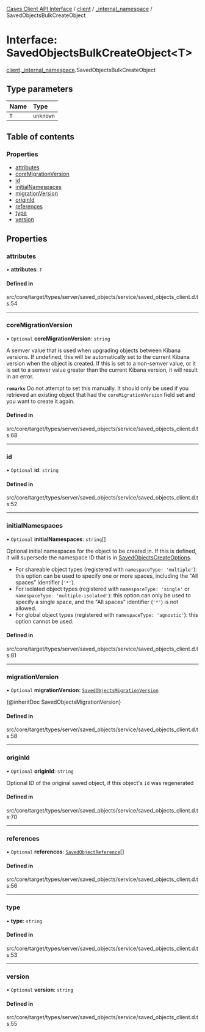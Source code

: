 [Cases Client API Interface](../README.md) / [client](../modules/client.md) / [\_internal\_namespace](../modules/client._internal_namespace.md) / SavedObjectsBulkCreateObject

# Interface: SavedObjectsBulkCreateObject<T\>

[client](../modules/client.md).[_internal_namespace](../modules/client._internal_namespace.md).SavedObjectsBulkCreateObject

## Type parameters

| Name | Type |
| :------ | :------ |
| `T` | `unknown` |

## Table of contents

### Properties

- [attributes](client._internal_namespace.SavedObjectsBulkCreateObject.md#attributes)
- [coreMigrationVersion](client._internal_namespace.SavedObjectsBulkCreateObject.md#coremigrationversion)
- [id](client._internal_namespace.SavedObjectsBulkCreateObject.md#id)
- [initialNamespaces](client._internal_namespace.SavedObjectsBulkCreateObject.md#initialnamespaces)
- [migrationVersion](client._internal_namespace.SavedObjectsBulkCreateObject.md#migrationversion)
- [originId](client._internal_namespace.SavedObjectsBulkCreateObject.md#originid)
- [references](client._internal_namespace.SavedObjectsBulkCreateObject.md#references)
- [type](client._internal_namespace.SavedObjectsBulkCreateObject.md#type)
- [version](client._internal_namespace.SavedObjectsBulkCreateObject.md#version)

## Properties

### attributes

• **attributes**: `T`

#### Defined in

src/core/target/types/server/saved_objects/service/saved_objects_client.d.ts:54

___

### coreMigrationVersion

• `Optional` **coreMigrationVersion**: `string`

A semver value that is used when upgrading objects between Kibana versions. If undefined, this will be automatically set to the current
Kibana version when the object is created. If this is set to a non-semver value, or it is set to a semver value greater than the
current Kibana version, it will result in an error.

**`remarks`**
Do not attempt to set this manually. It should only be used if you retrieved an existing object that had the `coreMigrationVersion`
field set and you want to create it again.

#### Defined in

src/core/target/types/server/saved_objects/service/saved_objects_client.d.ts:68

___

### id

• `Optional` **id**: `string`

#### Defined in

src/core/target/types/server/saved_objects/service/saved_objects_client.d.ts:52

___

### initialNamespaces

• `Optional` **initialNamespaces**: `string`[]

Optional initial namespaces for the object to be created in. If this is defined, it will supersede the namespace ID that is in
[SavedObjectsCreateOptions](client._internal_namespace.SavedObjectsCreateOptions.md).

* For shareable object types (registered with `namespaceType: 'multiple'`): this option can be used to specify one or more spaces,
  including the "All spaces" identifier (`'*'`).
* For isolated object types (registered with `namespaceType: 'single'` or `namespaceType: 'multiple-isolated'`): this option can only
  be used to specify a single space, and the "All spaces" identifier (`'*'`) is not allowed.
* For global object types (registered with `namespaceType: 'agnostic'`): this option cannot be used.

#### Defined in

src/core/target/types/server/saved_objects/service/saved_objects_client.d.ts:81

___

### migrationVersion

• `Optional` **migrationVersion**: [`SavedObjectsMigrationVersion`](client._internal_namespace.SavedObjectsMigrationVersion.md)

{@inheritDoc SavedObjectsMigrationVersion}

#### Defined in

src/core/target/types/server/saved_objects/service/saved_objects_client.d.ts:58

___

### originId

• `Optional` **originId**: `string`

Optional ID of the original saved object, if this object's `id` was regenerated

#### Defined in

src/core/target/types/server/saved_objects/service/saved_objects_client.d.ts:70

___

### references

• `Optional` **references**: [`SavedObjectReference`](client._internal_namespace.SavedObjectReference.md)[]

#### Defined in

src/core/target/types/server/saved_objects/service/saved_objects_client.d.ts:56

___

### type

• **type**: `string`

#### Defined in

src/core/target/types/server/saved_objects/service/saved_objects_client.d.ts:53

___

### version

• `Optional` **version**: `string`

#### Defined in

src/core/target/types/server/saved_objects/service/saved_objects_client.d.ts:55
